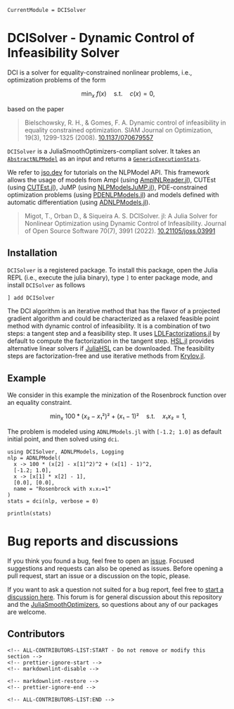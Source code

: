```@meta
CurrentModule = DCISolver
```

# DCISolver - Dynamic Control of Infeasibility Solver

DCI is a solver for equality-constrained nonlinear problems, i.e.,
optimization problems of the form

```math
    \min_x \ f(x) \quad \text{s.t.} \quad  c(x) = 0,
```

based on the paper

> Bielschowsky, R. H., & Gomes, F. A.
> Dynamic control of infeasibility in equality constrained optimization.
> SIAM Journal on Optimization, 19(3), 1299-1325 (2008).
> [10.1137/070679557](https://doi.org/10.1137/070679557)

`DCISolver` is a JuliaSmoothOptimizers-compliant solver. It takes an [`AbstractNLPModel`](https://github.com/JuliaSmoothOptimizers/NLPModels.jl) as an input and returns a [`GenericExecutionStats`](https://github.com/JuliaSmoothOptimizers/SolverCore.jl/blob/16fc349908f46634f2c9acdddddb009b23634b71/src/stats.jl#L60).

We refer to [jso.dev](https://jso.dev) for tutorials on the NLPModel API. This framework allows the usage of models from Ampl (using [AmplNLReader.jl](https://github.com/JuliaSmoothOptimizers/AmplNLReader.jl)), CUTEst (using [CUTEst.jl](https://github.com/JuliaSmoothOptimizers/CUTEst.jl)), JuMP (using [NLPModelsJuMP.jl](https://github.com/JuliaSmoothOptimizers/NLPModelsJuMP.jl)), PDE-constrained optimization problems (using [PDENLPModels.jl](https://github.com/JuliaSmoothOptimizers/PDENLPModels.jl)) and models defined with automatic differentiation (using [ADNLPModels.jl](https://github.com/JuliaSmoothOptimizers/ADNLPModels.jl)).

> Migot, T., Orban D., & Siqueira A. S.
> DCISolver. jl: A Julia Solver for Nonlinear Optimization using Dynamic Control of Infeasibility.
> Journal of Open Source Software 70(7), 3991 (2022).
> [10.21105/joss.03991](https://doi.org/10.21105/joss.03991)

## Installation

`DCISolver` is a registered package. To install this package, open the Julia REPL (i.e., execute the julia binary), type `]` to enter package mode, and install `DCISolver` as follows

```julia
] add DCISolver
```

The DCI algorithm is an iterative method that has the flavor of a projected gradient algorithm and could be characterized as
a relaxed feasible point method with dynamic control of infeasibility. It is a combination of two steps: a tangent step and a feasibility step.
It uses [LDLFactorizations.jl](https://github.com/JuliaSmoothOptimizers/LDLFactorizations.jl) by default to compute the factorization in the tangent step. [HSL.jl](https://github.com/JuliaSmoothOptimizers/HSL.jl) provides alternative linear solvers if [JuliaHSL](https://licences.stfc.ac.uk/product/julia-hsl) can be downloaded.
The feasibility steps are factorization-free and use iterative methods from [Krylov.jl](https://github.com/JuliaSmoothOptimizers/Krylov.jl).

## Example

We consider in this example the minization of the Rosenbrock function over an equality constraint.

```math
    \min_x \ 100 * (x₂ - x₁²)² + (x₁ - 1)² \quad \text{s.t.} \quad  x₁x₂=1,
```

The problem is modeled using `ADNLPModels.jl` with `[-1.2; 1.0]` as default initial point, and then solved using `dci`.

```@example
using DCISolver, ADNLPModels, Logging
nlp = ADNLPModel(
  x -> 100 * (x[2] - x[1]^2)^2 + (x[1] - 1)^2,
  [-1.2; 1.0],
  x -> [x[1] * x[2] - 1],
  [0.0], [0.0],
  name = "Rosenbrock with x₁x₂=1"
)
stats = dci(nlp, verbose = 0)

println(stats)
```

# Bug reports and discussions

If you think you found a bug, feel free to open an [issue](https://github.com/JuliaSmoothOptimizers/DCISolver.jl/issues).
Focused suggestions and requests can also be opened as issues. Before opening a pull request, start an issue or a discussion on the topic, please.

If you want to ask a question not suited for a bug report, feel free to [start a discussion here](https://github.com/JuliaSmoothOptimizers/Organization/discussions). This forum is for general discussion about this repository and the [JuliaSmoothOptimizers](https://github.com/JuliaSmoothOptimizers), so questions about any of our packages are welcome.

## Contributors

```@raw html
<!-- ALL-CONTRIBUTORS-LIST:START - Do not remove or modify this section -->
<!-- prettier-ignore-start -->
<!-- markdownlint-disable -->

<!-- markdownlint-restore -->
<!-- prettier-ignore-end -->

<!-- ALL-CONTRIBUTORS-LIST:END -->
```
